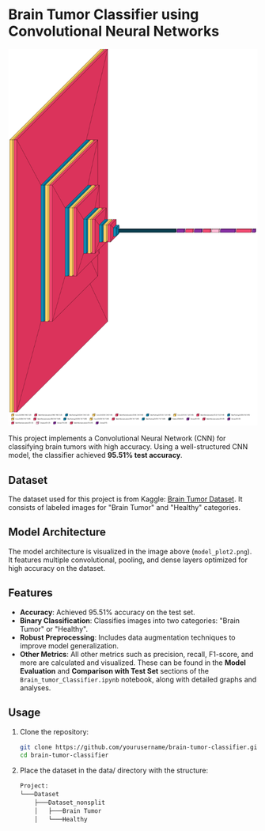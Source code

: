 # Brain Tumor Classifier using Convolutional Neural Networks

![Model Architecture](model_plot_2.png)

This project implements a Convolutional Neural Network (CNN) for classifying brain tumors with high accuracy. Using a well-structured CNN model, the classifier achieved **95.51% test accuracy**.

## Dataset

The dataset used for this project is from Kaggle: [Brain Tumor Dataset](https://www.kaggle.com/datasets/preetviradiya/brian-tumor-dataset/data). It consists of labeled images for "Brain Tumor" and "Healthy" categories.

## Model Architecture

The model architecture is visualized in the image above (`model_plot2.png`). It features multiple convolutional, pooling, and dense layers optimized for high accuracy on the dataset.

## Features

- **Accuracy**: Achieved 95.51% accuracy on the test set.
- **Binary Classification**: Classifies images into two categories: "Brain Tumor" or "Healthy".
- **Robust Preprocessing**: Includes data augmentation techniques to improve model generalization.
- **Other Metrics**: All other metrics such as precision, recall, F1-score, and more are calculated and visualized. These can be found in the **Model Evaluation** and **Comparison with Test Set** sections of the `Brain_tumor_Classifier.ipynb` notebook, along with detailed graphs and analyses.

## Usage

1. Clone the repository:
   ```bash
   git clone https://github.com/yourusername/brain-tumor-classifier.git
   cd brain-tumor-classifier
   ```
2. Place the dataset in the data/ directory with the structure:
    ```bash
    Project:
    └───Dataset
        ├───Dataset_nonsplit
        │   ├───Brain Tumor
        │   └───Healthy
    ```